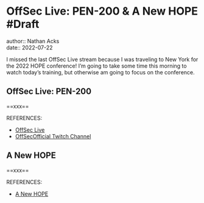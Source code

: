 # OffSec Live: PEN-200 & A New HOPE #Draft

author:: Nathan Acks  
date:: 2022-07-22

I missed the last OffSec Live stream because I was traveling to New York for the 2022 HOPE conference! I’m going to take some time this morning to watch today’s training, but otherwise am going to focus on the conference.

## OffSec Live: PEN-200

==xxx==

REFERENCES:

* [OffSec Live](https://www.offensive-security.com/offsec/offsec-live/)
* [OffSecOfficial Twitch Channel](https://www.twitch.tv/offsecofficial)

## A New HOPE

==xxx==

REFERENCES:

* [A New HOPE](https://xiv.hope.net/)
